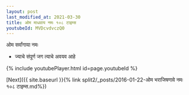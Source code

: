 ```yaml
---
layout: post
last_modified_at: 2021-03-30
title: ओम माधवाय नमः १०८ टाइम्स
youtubeId: MVDcvdvczQ0
---
```

 
 
 ओम सर्वांगाया नमः  
 
 -  ज्याचे संपूर्ण जग त्याचे अवयव आहे 
 
  
 
  
 
 
 
 
 
 


{% include youtubePlayer.html id=page.youtubeId %}
 
[Next]({{ site.baseurl }}{% link  split2/_posts/2016-01-22-ओम भराजिषणावे नमः १०८ टाइम्स.md%})
 
